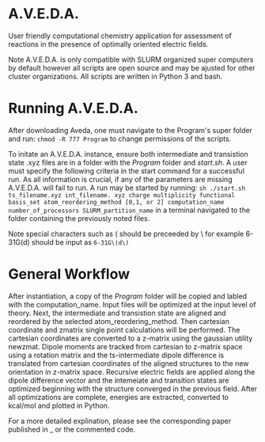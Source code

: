 # A.V.E.D.A.
User friendly computational chemistry application for assessment of reactions in the presence of optimally oriented electric fields.

Note A.V.E.D.A. is only compatible with SLURM organized super computers by default however all scripts are open source and may be ajusted for other cluster organizations. All scripts are written in Python 3 and bash.

# Running A.V.E.D.A. 
After downloading Aveda, one must navigate to the Program's super folder and run:
```chmod -R 777 Program```
to change permissions of the scripts.

To initate an A.V.E.D.A. instance, ensure both intermediate and transistion state .xyz files are in a folder with the *Program* folder and *start.sh*. A user must specify the following criteria in the start command for a successful run. As all information is crucial, if any of the parameters are missing A.V.E.D.A. will fail to run. A run may be started by running: ```sh ./start.sh ts_filename.xyz int_filename. xyz charge multiplicity functional basis_set atom_reordering_method [0,1, or 2] computation_name number_of_processors SLURM_partition_name``` in a terminal navigated to the folder containing the previously noted files.

Note special characters such as ( should be preceeded by \ for example 6-31G(d) should be input as ```6-31G\(d\)```

# General Workflow 
After instantiation, a copy of the *Program* folder will be copied and labled with the computation_name. Input files will be optimized at the input level of theory. Next, the intermediate and transistion state are aligned and reordered by the selected atom_reordering_method. Then cartesian coordinate and zmatrix single point calculations will be performed. The cartesian coordinates are converted to a z-matrix using the gaussian utility newzmat. Dipole moments are tracked from cartesian to z-matrix space using a rotation matrix and the ts-intermediate dipole difference is translated from cartesian coordinates of the aligned structures to the new orientation in z-matrix space. Recursive electric fields are applied along the dipole difference vector and the intemeiate and transition states are optimized beginning with the structure converged in the previous field. After all optimizations are complete, energies are extracted, converted to kcal/mol and plotted in Python.

For a more detailed explination, please see the corresponding paper published in _ or the commented code.
